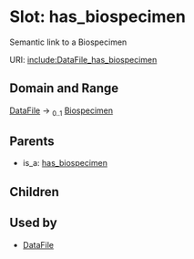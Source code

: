 
# Slot: has_biospecimen


Semantic link to a Biospecimen

URI: [include:DataFile_has_biospecimen](https://w3id.org/include/DataFile_has_biospecimen)


## Domain and Range

[DataFile](DataFile.md) &#8594;  <sub>0..1</sub> [Biospecimen](Biospecimen.md)

## Parents

 *  is_a: [has_biospecimen](has_biospecimen.md)

## Children


## Used by

 * [DataFile](DataFile.md)
